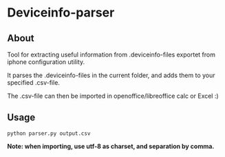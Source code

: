 # Deviceinfo-parser

## About
Tool for extracting useful information from .deviceinfo-files exportet from iphone configuration utility.

It parses the .deviceinfo-files in the current folder, and adds them to your specified .csv-file.

The .csv-file can then be imported in openoffice/libreoffice calc or Excel :)

## Usage
	python parser.py output.csv

**Note: when importing, use utf-8 as charset, and separation by comma.**
